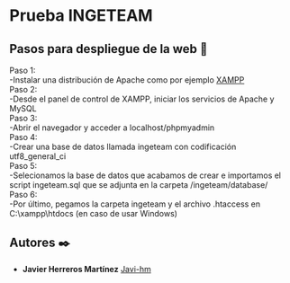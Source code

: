 # Prueba INGETEAM

## Pasos para despliegue de la web 🔧
Paso 1:  
    -Instalar una distribución de Apache como por ejemplo [XAMPP](https://www.apachefriends.org/es/index.html)  
Paso 2:  
    -Desde el panel de control de XAMPP, iniciar los servicios de Apache y MySQL  
Paso 3:  
    -Abrir el navegador y acceder a localhost/phpmyadmin  
Paso 4:  
    -Crear una base de datos llamada ingeteam con codificación utf8_general_ci  
Paso 5:  
    -Selecionamos la base de datos que acabamos de crear e importamos el script ingeteam.sql que se adjunta en la carpeta /ingeteam/database/  
Paso 6:  
    -Por último, pegamos la carpeta ingeteam y el archivo .htaccess en C:\xampp\htdocs (en caso de usar Windows)

## Autores ✒️
* **Javier Herreros Martínez** [Javi-hm](https://github.com/Javi-hm)
